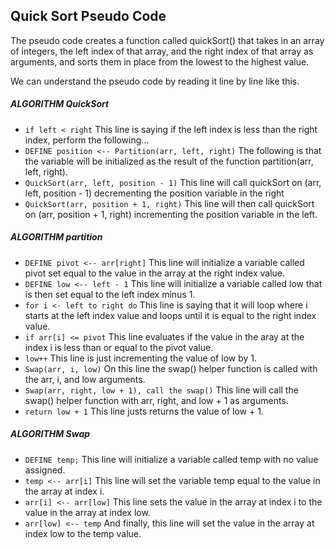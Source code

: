 ## Quick Sort Pseudo Code


The pseudo code creates a function called quickSort() that takes in an array of integers, the left index of that array, and the right index of that array as arguments, and sorts them in place from the lowest to the highest value.

We can understand the pseudo code by reading it line by line like this.

##### ALGORITHM QuickSort

- `if left < right` This line is saying if the left index is less than the right index, perform the following...
- `DEFINE position <-- Partition(arr, left, right)` The following is that the variable will be initialized as the result of the function partition(arr, left, right).
- `QuickSort(arr, left, position - 1)` This line will call quickSort on (arr, left, position - 1) decrementing the position variable in the right
- `QuickSort(arr, position + 1, right)` This line will then call quickSort on (arr, position + 1, right) incrementing the position variable in the left.

##### ALGORITHM partition

- `DEFINE pivot <-- arr[right]` This line will initialize a variable called pivot set equal to the value in the array at the right index value.
- `DEFINE low <-- left - 1` This line will initialize a variable called low that is then set equal to the left index minus 1.
- `for i <- left to right do` This line is saying that it will loop where i starts at the left index value and loops until it is equal to the right index value.
- `if arr[i] <= pivot` This line evaluates if the value in the aray at the index i is less than or equal to the pivot value.
- `low++` This line is just incrementing the value of low by 1.
- `Swap(arr, i, low)` On this line the swap() helper function is called with the arr, i, and low arguments.
- `Swap(arr, right, low + 1), call the swap()` This line will call the swap() helper function with arr, right, and low + 1 as arguments.
- `return low + 1`  This line justs returns the value of low + 1.

##### ALGORITHM Swap

- `DEFINE temp;` This line will initialize a variable called temp with no value assigned.
- `temp <-- arr[i]` This line will set the variable temp equal to the value in the array at index i.
- `arr[i] <-- arr[low]` This line sets the value in the array at index i to the value in the array at index low.
- `arr[low] <-- temp` And finally, this line will set the value in the array at index low to the temp value.
